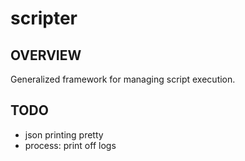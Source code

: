 # scripter
## OVERVIEW
Generalized framework for managing script execution.

## TODO
- json printing pretty
- process: print off logs
